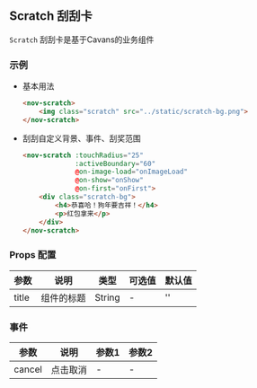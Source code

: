 ## Scratch 刮刮卡

`Scratch` 刮刮卡是基于Cavans的业务组件

### 示例

- 基本用法

    ```html
    <nov-scratch>
        <img class="scratch" src="../static/scratch-bg.png">
    </nov-scratch>
    ```

- 刮刮自定义背景、事件、刮奖范围

    ```html
    <nov-scratch :touchRadius="25"
                 :activeBoundary="60"
                 @on-image-load="onImageLoad"
                 @on-show="onShow"
                 @on-first="onFirst">
        <div class="scratch-bg">
            <h4>恭喜哈！狗年要吉祥！</h4>
            <p>红包拿来</p>
        </div>
    </nov-scratch>
    ```

### Props 配置

| 参数 | 说明 | 类型 | 可选值 | 默认值 |
| - | - | - | - | - |
| title | 组件的标题 | String | - | '' |

### 事件

| 参数 | 说明 | 参数1 | 参数2 |
| - | - | - | - |
| cancel | 点击取消 | - | - |
